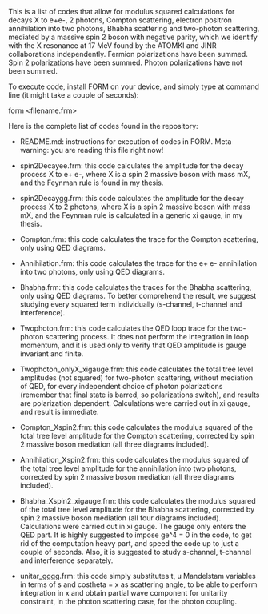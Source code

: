 This is a list of codes that allow for modulus squared calculations for decays X to e+e-, 2 photons, Compton scattering, electron positron annihilation into two photons, Bhabha scattering and two-photon scattering, mediated by a massive spin 2 boson with negative parity, which we identify with the X resonance at 17 MeV found by the ATOMKI and JINR collaborations independently. Fermion polarizations have been summed. Spin 2 polarizations have been summed. Photon polarizations have not been summed.

To execute code, install FORM on your device, and simply type at command line (it might take a couple of seconds):

form <filename.frm>



Here is the complete list of codes found in the repository:
 - README.md: instructions for execution of codes in FORM. Meta warning: you are reading this file right now!
 
 - spin2Decayee.frm: this code calculates the amplitude for the decay process X to e+ e-, where X is a spin 2 massive boson with mass mX, and the Feynman rule is found in my thesis.

 - spin2Decaygg.frm: this code calculates the amplitude for the decay process X to 2 photons, where X is a spin 2 massive boson with mass mX, and the Feynman rule is calculated in a generic xi gauge, in my thesis.
 
 - Compton.frm: this code calculates the trace for the Compton scattering, only using QED diagrams.
 
 - Annihilation.frm: this code calculates the trace for the e+ e- annihilation into two photons, only using QED diagrams.

 - Bhabha.frm: this code calculates the traces for the Bhabha scattering, only using QED diagrams. To better comprehend the result, we suggest studying every squared term individually (s-channel, t-channel and interference).
 
 - Twophoton.frm: this code calculates the QED loop trace for the two-photon scattering process. It does not perform the integration in loop momentum, and it is used only to verify that QED amplitude is gauge invariant and finite.

 - Twophoton_onlyX_xigauge.frm:	this code calculates the total tree level amplitudes (not squared) for two-photon scattering, without mediation of QED, for every independent choice of photon polarizations (remember that final state is barred, so polarizations switch), and results are polarization dependent. Calculations were carried out in xi gauge, and result is immediate.

 - Compton_Xspin2.frm: this code calculates the modulus squared of the total tree level amplitude for the Compton scattering, corrected by spin 2 massive boson mediation (all three diagrams included). 
 
 - Annihilation_Xspin2.frm: this code calculates the modulus squared of the total tree level amplitude for the annihilation into two photons, corrected by spin 2 massive boson mediation (all three diagrams included). 
 
 - Bhabha_Xspin2_xigauge.frm: this code calculates the modulus squared of the total tree level amplitude for the Bhabha scattering, corrected by spin 2 massive boson mediation (all four diagrams included). Calculations were carried out in xi gauge. The gauge only enters the QED part. It is highly suggested to impose ge^4 = 0 in the code, to get rid of the computation heavy part, and speed the code up to just a couple of seconds. Also, it is suggested to study s-channel, t-channel and interference separately. 

 - unitar_gggg.frm: this code simply substitutes t, u Mandelstam variables in terms of s and costheta = x as scattering angle, to be able to perform integration in x and obtain partial wave component for unitarity constraint, in the photon scattering case, for the photon coupling.